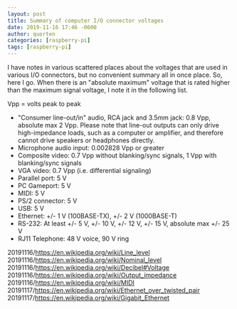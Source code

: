 ```yaml
---
layout: post
title: Summary of computer I/O connector voltages
date: 2019-11-16 17:46 -0600
author: quorten
categories: [raspberry-pi]
tags: [raspberry-pi]
---
```


I have notes in various scattered places about the voltages that are
used in various I/O connectors, but no convenient summary all in once
place.  So, here I go.  When there is an "absolute maximum" voltage
that is rated higher than the maximum signal voltage, I note it in the
following list.

Vpp = volts peak to peak

* "Consumer line-out/in" audio, RCA jack and 3.5mm jack: 0.8 Vpp,
  absolute max 2 Vpp.  Please note that line-out outputs can only
  drive high-impedance loads, such as a computer or amplifier, and
  therefore cannot drive speakers or headphones directly.
* Microphone audio input: 0.002828 Vpp or greater
* Composite video: 0.7 Vpp without blanking/sync signals, 1 Vpp with
  blanking/sync signals
* VGA video: 0.7 Vpp (i.e. differential signaling)
* Parallel port: 5 V
* PC Gameport: 5 V
* MIDI: 5 V
* PS/2 connector: 5 V
* USB: 5 V
* Ethernet: +/- 1 V (100BASE-TX), +/- 2 V (1000BASE-T)
* RS-232: At least +/- 5 V, +/- 10 V, +/- 12 V, +/- 15 V, absolute max
  +/- 25 V
* RJ11 Telephone: 48 V voice, 90 V ring

<!-- more -->

20191116/https://en.wikipedia.org/wiki/Line_level  
20191116/https://en.wikipedia.org/wiki/Nominal_level  
20191116/https://en.wikipedia.org/wiki/Decibel#Voltage  
20191116/https://en.wikipedia.org/wiki/Output_impedance  
20191116/https://en.wikipedia.org/wiki/MIDI  
20191117/https://en.wikipedia.org/wiki/Ethernet_over_twisted_pair  
20191117/https://en.wikipedia.org/wiki/Gigabit_Ethernet
